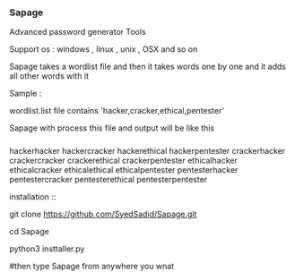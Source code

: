 ### Sapage
Advanced password generator Tools

Support os : windows , linux , unix , OSX and so on

Sapage takes a wordlist file and then it takes words one by one and it adds all other words with it 

Sample :

wordlist.list file contains 'hacker,cracker,ethical,pentester'

Sapage with process this file and output will be like this

#####

hackerhacker
hackercracker
hackerethical
hackerpentester
crackerhacker
crackercracker
crackerethical
crackerpentester
ethicalhacker
ethicalcracker
ethicalethical
ethicalpentester
pentesterhacker
pentestercracker
pentesterethical
pentesterpentester

installation ::

git clone https://github.com/SyedSadid/Sapage.git

cd Sapage

python3 insttaller.py

#then type Sapage from anywhere you wnat
